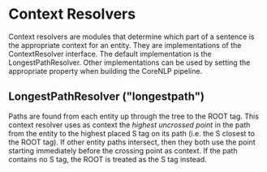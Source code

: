 Context Resolvers
=================

Context resolvers are modules that determine which part of a sentence is the appropriate context for an entity.
They are implementations of the ContextResolver interface. The default implementation is the LongestPathResolver.
Other implementations can be used by setting the appropriate property when building the CoreNLP pipeline.

LongestPathResolver ("longestpath")
-----------------------------------

Paths are found from each entity up through the tree to the ROOT tag.
This context resolver uses as context the _highest uncrossed point_
in the path from the entity to the highest placed S tag on its path (i.e. the S closest to the ROOT tag).
If other entity paths intersect, then they both use the point starting immediately before the crossing point as context.
If the path contains no S tag, the ROOT is treated as the S tag instead.
